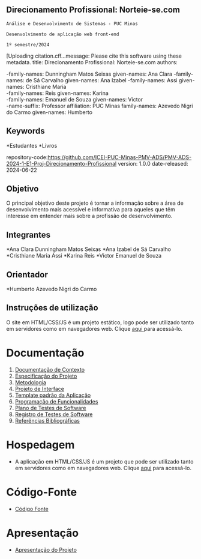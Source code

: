 ## Direcionamento Profissional: Norteie-se.com

`Análise e Desenvolvimento de Sistemas - PUC Minas`

`Desenvolvimento de aplicação web front-end`

`1º semestre/2024` 

[Uploading citation.cff…message: Please cite this software using these metadata. title: Direcionamento Profissional: Norteie-se.com authors:

-family-names: Dunningham Matos Seixas given-names: Ana Clara
-family-names: de Sá Carvalho given-names: Ana Izabel
-family-names: Assi given-names: Cristhiane Maria<br>
-family-names: Reis given-names: Karina<br>
-family-names: Emanuel de Souza given-names: Victor<br>
-name-suffix: Professor affiliation: PUC Minas family-names: Azevedo Nigri do Carmo given-names: Humberto<br>

## Keywords
*Estudantes
*Livros

repository-code:https://github.com/ICEI-PUC-Minas-PMV-ADS/PMV-ADS-2024-1-E1-Proj-Direcionamento-Profissional  version: 1.0.0 date-released: 2024-06-22 

## Objetivo
O principal objetivo deste projeto é tornar a informação sobre a área de desenvolvimento mais acessível e informativa para aqueles que têm interesse em entender mais sobre a profissão de desenvolvimento.<br>

## Integrantes
*Ana Clara Dunningham Matos Seixas
*Ana Izabel de Sá Carvalho
*Cristhiane Maria Assi
*Karina Reis
*Victor Emanuel de Souza

## Orientador
*Humberto Azevedo Nigri do Carmo

## Instruções de utilização
O site em HTML/CSS/JS é um projeto estático, logo pode ser utilizado tanto em servidores como em navegadores web. Clique <a href= https://icei-puc-minas-pmv-ads.github.io/PMV-ADS-2024-1-E1-Proj-Direcionamento-Profissional/codigo-fonte/paginaHome/index.html> aqui </a> para acessá-lo.

# Documentação

<ol>
<li><a href="documentos/01-Documentação de Contexto.md"> Documentação de Contexto</a></li>
<li><a href="documentos/02-Especificação do Projeto.md"> Especificação do Projeto</a></li>
<li><a href="documentos/03-Metodologia.md"> Metodologia</a></li>
<li><a href="documentos/04-Projeto de Interface.md"> Projeto de Interface</a></li>
<li><a href="documentos/05-Template padrão da Aplicação.md"> Template padrão da Aplicação</a></li>
<li><a href="documentos/06-Programação de Funcionalidades.md"> Programação de Funcionalidades</a></li>
<li><a href="documentos/07-Plano de Testes de Software.md"> Plano de Testes de Software</a></li>
<li><a href="documentos/08-Registro de Testes de Software.md"> Registro de Testes de Software</a></li>
<li><a href="documentos/09-Referências Bibliográficas.md"> Referências Bibliográficas</a></li>
</ol>

# Hospedagem

* A aplicação em HTML/CSS/JS é um projeto que pode ser utilizado tanto em servidores como em navegadores web. Clique [aqui](https://icei-puc-minas-pmv-ads.github.io/PMV-ADS-2024-1-E1-Proj-Direcionamento-Profissional/codigo-fonte/paginaHome/index.html) para acessá-lo.

# Código-Fonte

* <a href="codigo-fonte/README.md">Código Fonte</a>

# Apresentação

* <a href="apresentacao/README.md">Apresentação do Projeto</a>
